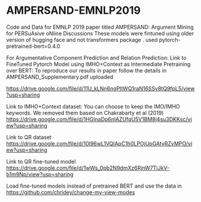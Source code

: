 # AMPERSAND-EMNLP2019
Code and Data for EMNLP 2019 paper titled  AMPERSAND: Argument Mining for PERSuAsive oNline Discussions
These models were fintuned using older version of hugging face and not transformers package . used pytorch-pretrained-bert=0.4.0

For Argumentative Component Prediction and Relation Prediction:
Link to FineTuned Pytorch Model using IMHO+Context as Intermediate Pretraining over BERT:
To reproduce our results in paper follow the details in AMPERSAND_Supplementary.pdf uploaded

https://drive.google.com/file/d/11U_kLNn6ngPltWQ1raN16SSy8tQ9fpL5/view?usp=sharing


Link to IMHO+Context dataset: 
You can choose to keep the IMO/IMHO keywords. We removed them based on Chakrabarty et al (2019)
https://drive.google.com/file/d/1HGInaDp6nlAZUfqU5V1BM8j4su3DKKsc/view?usp=sharing

Link to QR dataset
https://drive.google.com/file/d/10l96wL1VQlApC1h0LPOjUpGAtyRZvMPO/view?usp=sharing

Link to QR fine-tuned model
https://drive.google.com/file/d/1wWs_0pb2N9dmXz6RjnW7TiJkV-b1m9Np/view?usp=sharing


Load fine-tuned models instead of pretrained BERT and use the data in
https://github.com/chridey/change-my-view-modes








